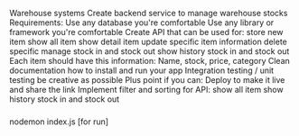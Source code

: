 Warehouse systems
Create backend service to manage warehouse stocks
Requirements:
Use any database you're comfortable
Use any library or framework you're comfortable
Create API that can be used for:
store new item
show all item
show detail item
update specific item information
delete specific
manage stock in and stock out
show history stock in and stock out
Each item should have this information:
Name, stock, price, category
Clean documentation how to install and run your app
Integration testing / unit testing
be creative as possible
Plus point if you can:
Deploy to make it live and share the link
Implement filter and sorting for API:
show all item
show history stock in and stock out

###
nodemon index.js  [for run]